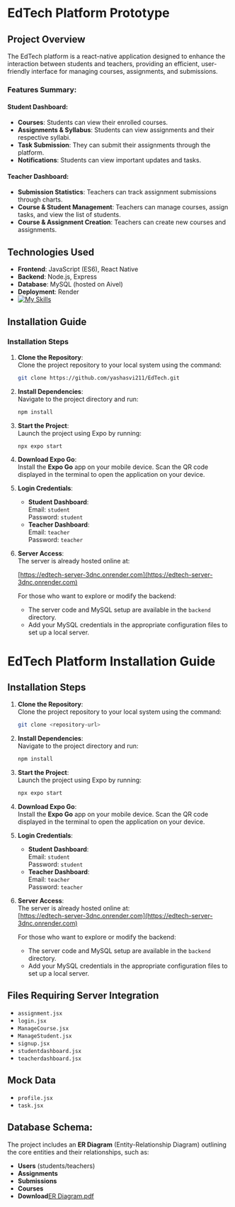 # EdTech Platform Prototype

## Project Overview

The EdTech platform is a react-native application designed to enhance the interaction between students and teachers, providing an efficient, user-friendly interface for managing courses, assignments, and submissions.

### **Features Summary**:

#### **Student Dashboard**:

- **Courses**: Students can view their enrolled courses.
- **Assignments & Syllabus**: Students can view assignments and their respective syllabi.
- **Task Submission**: They can submit their assignments through the platform.
- **Notifications**: Students can view important updates and tasks.

#### **Teacher Dashboard**:

- **Submission Statistics**: Teachers can track assignment submissions through charts.
- **Course & Student Management**: Teachers can manage courses, assign tasks, and view the list of students.
- **Course & Assignment Creation**: Teachers can create new courses and assignments.

## Technologies Used

 - **Frontend**: JavaScript (ES6), React Native
- **Backend**: Node.js, Express
- **Database**: MySQL (hosted on Aivel)
- **Deployment**: Render
- [![My Skills](https://skillicons.dev/icons?i=js,react,nodejs,express,mysql)](https://skillicons.dev)

## Installation Guide

### **Installation Steps**

1. **Clone the Repository**:  
   Clone the project repository to your local system using the command:
   ```bash
   git clone https://github.com/yashasvi211/EdTech.git
   ```

2. **Install Dependencies**:  
   Navigate to the project directory and run:
   ```bash
   npm install
   ```

3. **Start the Project**:  
   Launch the project using Expo by running:
   ```bash
   npx expo start
   ```

4. **Download Expo Go**:  
   Install the **Expo Go** app on your mobile device. Scan the QR code displayed in the terminal to open the application on your device.

5. **Login Credentials**:  
   - **Student Dashboard**:  
     Email: `student`  
     Password: `student`  
   - **Teacher Dashboard**:  
     Email: `teacher`  
     Password: `teacher`

6. **Server Access**:  
   The server is already hosted online at:

   [https://edtech-server-3dnc.onrender.com](https://edtech-server-3dnc.onrender.com)  

   For those who want to explore or modify the backend:
   - The server code and MySQL setup are available in the `backend` directory.
   - Add your MySQL credentials in the appropriate configuration files to set up a local server.
# EdTech Platform Installation Guide

## **Installation Steps**

1. **Clone the Repository**:  
   Clone the project repository to your local system using the command:
   ```bash
   git clone <repository-url>
   ```

2. **Install Dependencies**:  
   Navigate to the project directory and run:
   ```bash
   npm install
   ```

3. **Start the Project**:  
   Launch the project using Expo by running:
   ```bash
   npx expo start
   ```

4. **Download Expo Go**:  
   Install the **Expo Go** app on your mobile device. Scan the QR code displayed in the terminal to open the application on your device.

5. **Login Credentials**:  
   - **Student Dashboard**:  
     Email: `student`  
     Password: `student`  
   - **Teacher Dashboard**:  
     Email: `teacher`  
     Password: `teacher`

6. **Server Access**:  
   The server is already hosted online at:  
   [https://edtech-server-3dnc.onrender.com](https://edtech-server-3dnc.onrender.com)  

   For those who want to explore or modify the backend:
   - The server code and MySQL setup are available in the `backend` directory.
   - Add your MySQL credentials in the appropriate configuration files to set up a local server.

## **Files Requiring Server Integration**

- `assignment.jsx`
- `login.jsx`
- `ManageCourse.jsx`
- `ManageStudent.jsx`
- `signup.jsx`
- `studentdashboard.jsx`
- `teacherdashboard.jsx`

## **Mock Data**

- `profile.jsx`
- `task.jsx`
## **Database Schema**:

The project includes an **ER Diagram** (Entity-Relationship Diagram) outlining the core entities and their relationships, such as:

- **Users** (students/teachers)
- **Assignments**
- **Submissions**
- **Courses**
- **Download**[ER Diagram.pdf](https://github.com/user-attachments/files/18136480/ER.Diagram.pdf)
 

 

 

